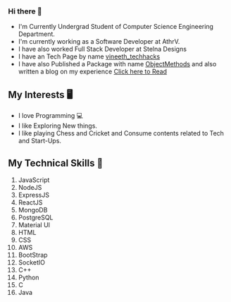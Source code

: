### Hi there 👋

* I'm Currently Undergrad Student of Computer Science Engineering Department.
* I'm currently working as a  Software Developer at AthrV.
* I have also worked Full Stack Developer at Stelna Designs
* I have an Tech Page by name <a href="https://www.instagram.com/vineeth_techhacks/" target="_blank" >vineeth_techhacks</a>
* I have also Published a Package with name <a href="https://www.npmjs.com/package/objectmethods" target="_blank" >ObjectMethods</a> and also written a blog on my experience <a href="https://medium.com/@VineethDShetty/my-experience-of-building-first-npm-package-2ad74707f240" target="_blank" >Click here to Read</a>



## My Interests 🖥
* I love Programming 💻
* I like Exploring New things.
* I like playing Chess and Cricket and Consume contents related to Tech and Start-Ups.


## My Technical Skills 📝
1. JavaScript
2. NodeJS
3. ExpressJS
4. ReactJS
5. MongoDB
6. PostgreSQL
7. Material UI
8. HTML
9. CSS
10. AWS
11. BootStrap
12. SocketIO
13. C++
14. Python
15. C
16. Java


